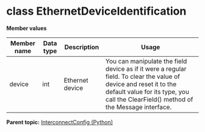 # class EthernetDeviceIdentification

 **Member values** 

|Member name|Data type|Description|Usage|
|-----------|---------|-----------|-----|
|device|int|Ethernet device|You can manipulate the field device as if it were a regular field. To clear the value of device and reset it to the default value for its type, you call the ClearField\(\) method of the Message interface.|

**Parent topic:** [InterconnectConfig \(Python\)](../../summary_pages/InterconnectConfig.md)

